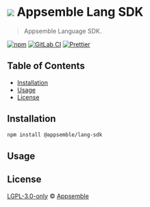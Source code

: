 # ![](https://gitlab.com/appsemble/appsemble/-/raw/0.32.1-test.14/config/assets/logo.svg) Appsemble Lang SDK

> Appsemble Language SDK.

[![npm](https://img.shields.io/npm/v/@appsemble/lang-sdk)](https://www.npmjs.com/package/@appsemble/lang-sdk)
[![GitLab CI](https://gitlab.com/appsemble/appsemble/badges/0.32.1-test.14/pipeline.svg)](https://gitlab.com/appsemble/appsemble/-/releases/0.32.1-test.14)
[![Prettier](https://img.shields.io/badge/code_style-prettier-ff69b4.svg)](https://prettier.io)

## Table of Contents

- [Installation](#installation)
- [Usage](#usage)
- [License](#license)

## Installation

```sh
npm install @appsemble/lang-sdk
```

## Usage

<!-- TODO: edit -->
<!-- This packages contains utilities that are shared between Appsemble packages. It’s **not** -->
<!-- recommended to use this package outside of the Appsemble mono repository. Backwards compatibility is -->
<!-- not guaranteed. -->

## License

[LGPL-3.0-only](https://gitlab.com/appsemble/appsemble/-/blob/0.32.1-test.14/LICENSE.md) ©
[Appsemble](https://appsemble.com)
